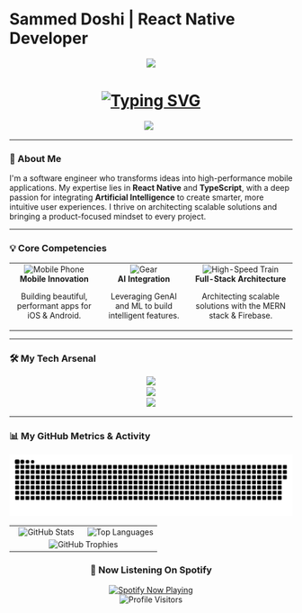 # Sammed Doshi | React Native Developer

<div align="center">
  <img src="https://media.giphy.com/media/M9gbBd9nbDrOTu1Mqx/giphy.gif" width="100" />
  <h1>
    <a href="https://github.com/SammedDoshi03">
      <img src="https://readme-typing-svg.herokuapp.com?font=Fira+Code&size=32&pause=1000&color=5865F2&center=true&vCenter=true&width=435&lines=Sammed+Doshi;React+Native+Developer;AI+%26+Mobile+Innovator" alt="Typing SVG" />
    </a>
  </h1>
</div>

<div align="center">
  <a href="https://www.linkedin.com/in/sammeddoshi03/" target="_blank"><img src="https://img.shields.io/badge/LinkedIn-0077B5?style=for-the-badge&logo=linkedin&logoColor=white" height=30></a>
  &nbsp;
  </div>

---

### 🚀 About Me
I'm a software engineer who transforms ideas into high-performance mobile applications. My expertise lies in **React Native** and **TypeScript**, with a deep passion for integrating **Artificial Intelligence** to create smarter, more intuitive user experiences. I thrive on architecting scalable solutions and bringing a product-focused mindset to every project.

---

### 💡 Core Competencies
<table align="center">
  <tr>
    <td align="center">
      <img src="https://raw.githubusercontent.com/Tarikul-Islam-Anik/Animated-Fluent-Emojis/master/Emojis/Devices/Mobile%20Phone.png" alt="Mobile Phone" width="60" height="60" />
      <br><strong>Mobile Innovation</strong>
      <p>Building beautiful, performant apps for iOS & Android.</p>
    </td>
    <td align="center">
      <img src="https://raw.githubusercontent.com/Tarikul-Islam-Anik/Animated-Fluent-Emojis/master/Emojis/Objects/Gear.png" alt="Gear" width="60" height="60" />
      <br><strong>AI Integration</strong>
      <p>Leveraging GenAI and ML to build intelligent features.</p>
    </td>
    <td align="center">
      <img src="https://raw.githubusercontent.com/Tarikul-Islam-Anik/Animated-Fluent-Emojis/master/Emojis/Travel%20and%20Places/High-Speed%20Train.png" alt="High-Speed Train" width="60" height="60" />
      <br><strong>Full-Stack Architecture</strong>
      <p>Architecting scalable solutions with the MERN stack & Firebase.</p>
    </td>
  </tr>
</table>

---

### 🛠️ My Tech Arsenal
<p align="center">
  <a href="https://skillicons.dev">
    <img src="https://skillicons.dev/icons?i=react,ts,js,nodejs,redux,nextjs,express,py,java&perline=5" />
    <br>
    <img src="https://skillicons.dev/icons?i=mongodb,mysql,firebase,gcp,aws,docker&perline=6" />
    <br>
    <img src="https://skillicons.dev/icons?i=git,github,vscode,androidstudio,xcode,figma,postman&perline=7" />
  </a>
</p>

---

### 📊 My GitHub Metrics & Activity

<div align="center">
  <img src="https://raw.githubusercontent.com/SammedDoshi03/SammedDoshi03/output/github-contribution-grid-snake-dark.svg?palette=github-dark" alt="GitHub Contribution Snake">
</div>

<table align="center" width="100%">
  <tr>
    <td align="center" width="50%">
      <img src="https://github-readme-stats.vercel.app/api?username=SammedDoshi03&show_icons=true&theme=tokyonight&hide_border=true&count_private=true&include_all_commits=true" alt="GitHub Stats">
    </td>
    <td align="center" width="50%">
      <img src="https://github-readme-stats.vercel.app/api/top-langs/?username=SammedDoshi03&layout=compact&theme=tokyonight&hide_border=true&langs_count=8" alt="Top Languages">
    </td>
  </tr>
  <tr>
    <td colspan="2" align="center">
      <img src="https://github-profile-trophy.vercel.app/?username=SammedDoshi03&theme=tokyonight&no-frame=true&no-bg=true&margin-w=15&margin-h=15" alt="GitHub Trophies">
    </td>
  </tr>
</table>

<div align="center">
  <h3>🎵 Now Listening On Spotify</h3>
  <a href="https://open.spotify.com/user/YOUR_SPOTIFY_USER_ID">
    <img src="https://readme-spotify-tingz.vercel.app/api/now-playing" alt="Spotify Now Playing" width="400">
  </a>
</div>

<div align="center">
  <img src="https://komarev.com/ghpvc/?username=SammedDoshi03&label=PROFILE%20VISITORS&color=blueviolet&style=for-the-badge" alt="Profile Visitors">
</div>
